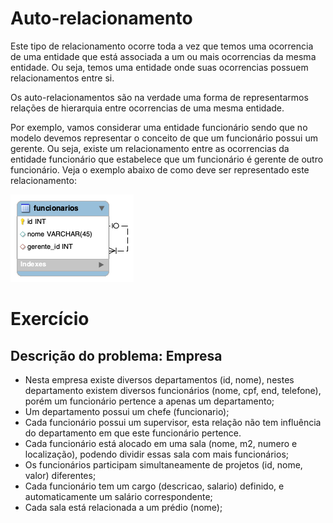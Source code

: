 # Auto-relacionamento

Este tipo de relacionamento ocorre toda a vez que temos uma ocorrencia de uma entidade que está associada a um ou mais ocorrencias da mesma entidade. Ou seja, temos uma entidade onde suas ocorrencias possuem relacionamentos entre si.

Os auto-relacionamentos são na verdade uma forma de representarmos relações de hierarquia entre ocorrencias de uma mesma entidade. 

Por exemplo, vamos considerar uma entidade funcionário sendo que no modelo devemos representar o conceito de que um funcionário possui um gerente. Ou seja, existe um relacionamento entre as ocorrencias da entidade funcionário que estabelece que um funcionário é gerente de outro funcionário.  Veja o exemplo abaixo de como deve ser representado este relacionamento:


![Gerente](gerente.png)

# Exercício

## Descrição do problema: Empresa

- Nesta empresa existe diversos departamentos (id, nome), nestes departamento existem diversos funcionários (nome, cpf, end, telefone), porém um funcionário pertence a apenas  um departamento;
- Um departamento possui um chefe (funcionario);
- Cada funcionário possui um supervisor, esta relação não tem influência do departamento em que este funcionário pertence.
- Cada funcionário está alocado em uma sala (nome, m2, numero e localização), podendo dividir essas sala com mais funcionários;
- Os funcionários participam simultaneamente de projetos (id, nome, valor) diferentes;
- Cada funcionário tem um cargo (descricao, salario) definido, e automaticamente um salário correspondente;
- Cada sala está relacionada a um prédio (nome);


